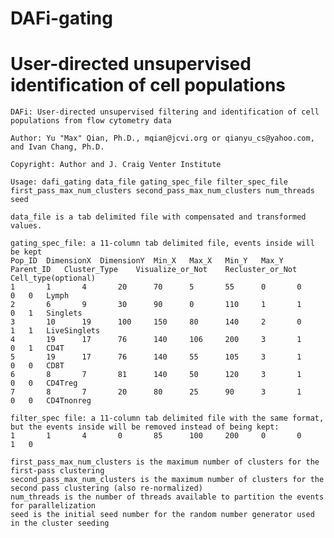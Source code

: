 # DAFi-gating
# User-directed unsupervised identification of cell populations
	
	DAFi: User-directed unsupervised filtering and identification of cell populations from flow cytometry data
	
	Author: Yu "Max" Qian, Ph.D., mqian@jcvi.org or qianyu_cs@yahoo.com, and Ivan Chang, Ph.D.
	
	Copyright: Author and J. Craig Venter Institute
	
	Usage: dafi_gating data_file gating_spec_file filter_spec_file first_pass_max_num_clusters second_pass_max_num_clusters num_threads seed
	
	data_file is a tab delimited file with compensated and transformed values.
	
	gating_spec_file: a 11-column tab delimited file, events inside will be kept
	Pop_ID	DimensionX	DimensionY	Min_X	Max_X	Min_Y	Max_Y	Parent_ID	Cluster_Type	Visualize_or_Not	Recluster_or_Not	Cell_type(optional)
	1       1       4       20      70      5       55      0       0       0	0	Lymph
	2       6       9       30      90      0       110     1       1       0	1	Singlets
	3       10      19      100     150     80      140     2       0       1	1	LiveSinglets
	4       19      17      76      140     106     200     3       1       0	1	CD4T
	5       19      17      76      140     55      105     3       1       0	0	CD8T
	6       8       7       81      140     50      120     3       1       0	0	CD4Treg
	7       8       7       20      80      25      90      3       1       0	0	CD4Tnonreg
	
	filter_spec file: a 11-column tab delimited file with the same format, but the events inside will be removed instead of being kept:
	1       1       4       0       85      100     200     0       0       1	0

	first_pass_max_num_clusters is the maximum number of clusters for the first-pass clustering
	second_pass_max_num_clusters is the maximum number of clusters for the second pass clustering (also re-normalized)
	num_threads is the number of threads available to partition the events for parallelization
	seed is the initial seed number for the random number generator used in the cluster seeding
